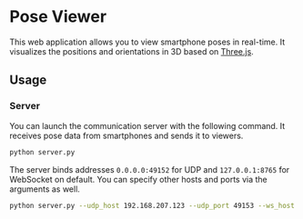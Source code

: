 # Pose Viewer
This web application allows you to view smartphone poses in real-time.
It visualizes the positions and orientations in 3D based on [Three.js](https://threejs.org/).

## Usage
### Server
You can launch the communication server with the following command.
It receives pose data from smartphones and sends it to viewers.
```sh
python server.py
```

The server binds addresses `0.0.0.0:49152` for UDP and `127.0.0.1:8765` for WebSocket on default.
You can specify other hosts and ports via the arguments as well.
```sh
python server.py --udp_host 192.168.207.123 --udp_port 49153 --ws_host 192.168.207.123 --ws_port 8766
```

